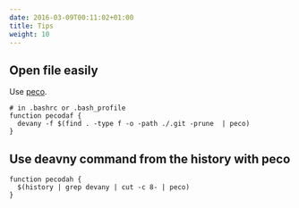 ```yaml
---
date: 2016-03-09T00:11:02+01:00
title: Tips
weight: 10
---
```


## Open file easily

Use [peco](https://github.com/peco/peco).

```
# in .bashrc or .bash_profile
function pecodaf {
  devany -f $(find . -type f -o -path ./.git -prune  | peco)
}
```

## Use deavny command from the history with peco

```
function pecodah {
  $(history | grep devany | cut -c 8- | peco)
}
```


